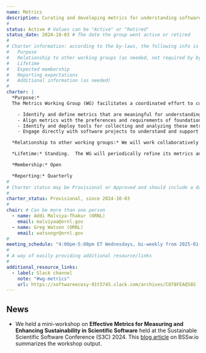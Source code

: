 ```yaml
---
name: Metrics
description: Curating and developing metrics for understanding software sustainability, quality and impact
#
status: Active # Values can be "Active" or "Retired"
status_date: 2024-10-03 # The date the group went active or retired
#
# Charter information: according to the by-laws, the following info is expected:
#   Purpose
#   Relationship to other working groups (as needed, not required by by-laws)
#   Lifetime
#   Expected membership
#   Reporting expectations
#   Additional information (as needed)
#
charter: |
  *Purpose:*
  The Metrics Working Group (WG) facilitates a coordinated effort to curate and develop metrics for understanding software sustainability, quality and impact from the perspective of scientific and research software. We will  leverage  research-backed analysis tools that will enable projects to collect and interpret these metrics for the long-term benefit of their software development efforts. Our goals are to:

    - Identify and define metrics that are meaningful for understandingsoftware sustainability, quality and impact.
    - Align metrics with the preferences and requirements of foundations, grant-making bodies, and other stakeholders.
    - Identify and deploy tools for collecting and analyzing these metrics 
    - Engage directly with software projects to understand and support their specific needs with respect to relevant metrics.

  *Relationship to other working groups:* We will work collaboratively with the Impact Framework WG and support their efforts in evaluating and reporting the outcomes of software projects through the use of metrics. Additionally, the Metrics WG will work with other relevant WGs and stakeholders to ensure broad utility and alignment of its outputs.

  *Lifetime:* Standing.  The WG will periodically refine its metrics and set of tools as the needs of the community evolve. 

  *Membership:* Open

  *Reporting:* Quarterly
#
# Charter status may be Provisional or Approved and should include a date
#
charter_status: Provisional, since 2024-10-03
#
chair: # Can be more than one person
  - name: Addi Malviya-Thakur (ORNL)
    email: malviyaa@ornl.gov
  - name: Greg Watson (ORNL)
    email: watsongr@ornl.gov
#
meeting_schedule: "4:00pm-5:00pm ET Wednesdays, bi-weekly from 2025-01-08"
#
# A way of easily providing additional resource/links
#
additional_resource_links:
  - label: Slack channel
    note: "#wg-metrics"
    url: https://softwareecosy-91t5745.slack.com/archives/C078FEAQ58S
---
```

## News

* We held a mini-workshop on **Effective Metrics for Measuring and Enhancing Sustainability in Scientific Software** held at the Sustainable Scientific Software Conference (S3C) 2024. This [blog article](https://bssw.io/blog_posts/effective-metrics-for-measuring-and-enhancing-sustainability-in-scientific-software) on BSSw.io summarizes the workshop output.